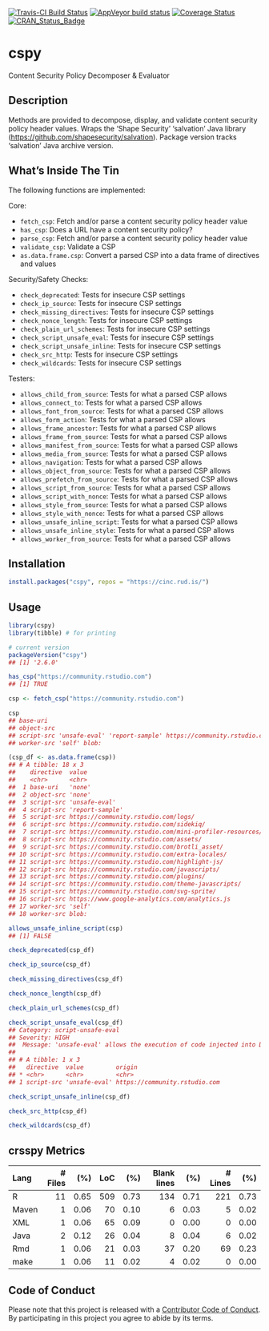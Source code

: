 
[![Travis-CI Build
Status](https://travis-ci.org/hrbrmstr/cspy.svg?branch=master)](https://travis-ci.org/hrbrmstr/cspy)
[![AppVeyor build status](https://ci.appveyor.com/api/projects/status/github/hrbrmstr/cspy?branch=master&svg=true)](https://ci.appveyor.com/project/hrbrmstr/cspy) 
[![Coverage
Status](https://codecov.io/gh/hrbrmstr/cspy/branch/master/graph/badge.svg)](https://codecov.io/gh/hrbrmstr/cspy)
[![CRAN\_Status\_Badge](http://www.r-pkg.org/badges/version/cspy)](https://cran.r-project.org/package=cspy)

# cspy

Content Security Policy Decomposer & Evaluator

## Description

Methods are provided to decompose, display, and validate content
security policy header values. Wraps the ‘Shape Security’ ‘salvation’
Java library (<https://github.com/shapesecurity/salvation>). Package
version tracks ‘salvation’ Java archive version.

## What’s Inside The Tin

The following functions are implemented:

Core:

  - `fetch_csp`: Fetch and/or parse a content security policy header
    value
  - `has_csp`: Does a URL have a content security policy?
  - `parse_csp`: Fetch and/or parse a content security policy header
    value
  - `validate_csp`: Validate a CSP
  - `as.data.frame.csp`: Convert a parsed CSP into a data frame of
    directives and values

Security/Safety Checks:

  - `check_deprecated`: Tests for insecure CSP settings
  - `check_ip_source`: Tests for insecure CSP settings
  - `check_missing_directives`: Tests for insecure CSP settings
  - `check_nonce_length`: Tests for insecure CSP settings
  - `check_plain_url_schemes`: Tests for insecure CSP settings
  - `check_script_unsafe_eval`: Tests for insecure CSP settings
  - `check_script_unsafe_inline`: Tests for insecure CSP settings
  - `check_src_http`: Tests for insecure CSP settings
  - `check_wildcards`: Tests for insecure CSP settings

Testers:

  - `allows_child_from_source`: Tests for what a parsed CSP allows
  - `allows_connect_to`: Tests for what a parsed CSP allows
  - `allows_font_from_source`: Tests for what a parsed CSP allows
  - `allows_form_action`: Tests for what a parsed CSP allows
  - `allows_frame_ancestor`: Tests for what a parsed CSP allows
  - `allows_frame_from_source`: Tests for what a parsed CSP allows
  - `allows_manifest_from_source`: Tests for what a parsed CSP allows
  - `allows_media_from_source`: Tests for what a parsed CSP allows
  - `allows_navigation`: Tests for what a parsed CSP allows
  - `allows_object_from_source`: Tests for what a parsed CSP allows
  - `allows_prefetch_from_source`: Tests for what a parsed CSP allows
  - `allows_script_from_source`: Tests for what a parsed CSP allows
  - `allows_script_with_nonce`: Tests for what a parsed CSP allows
  - `allows_style_from_source`: Tests for what a parsed CSP allows
  - `allows_style_with_nonce`: Tests for what a parsed CSP allows
  - `allows_unsafe_inline_script`: Tests for what a parsed CSP allows
  - `allows_unsafe_inline_style`: Tests for what a parsed CSP allows
  - `allows_worker_from_source`: Tests for what a parsed CSP allows

## Installation

``` r
install.packages("cspy", repos = "https://cinc.rud.is/")
```

## Usage

``` r
library(cspy)
library(tibble) # for printing

# current version
packageVersion("cspy")
## [1] '2.6.0'
```

``` r
has_csp("https://community.rstudio.com")
## [1] TRUE

csp <- fetch_csp("https://community.rstudio.com")

csp
## base-uri
## object-src
## script-src 'unsafe-eval' 'report-sample' https://community.rstudio.com/logs/ https://community.rstudio.com/sidekiq/ https://community.rstudio.com/mini-profiler-resources/ https://community.rstudio.com/assets/ https://community.rstudio.com/brotli_asset/ https://community.rstudio.com/extra-locales/ https://community.rstudio.com/highlight-js/ https://community.rstudio.com/javascripts/ https://community.rstudio.com/plugins/ https://community.rstudio.com/theme-javascripts/ https://community.rstudio.com/svg-sprite/ https://www.google-analytics.com/analytics.js
## worker-src 'self' blob:

(csp_df <- as.data.frame(csp))
## # A tibble: 18 x 3
##    directive  value                                                  origin                       
##    <chr>      <chr>                                                  <chr>                        
##  1 base-uri   'none'                                                 https://community.rstudio.com
##  2 object-src 'none'                                                 https://community.rstudio.com
##  3 script-src 'unsafe-eval'                                          https://community.rstudio.com
##  4 script-src 'report-sample'                                        https://community.rstudio.com
##  5 script-src https://community.rstudio.com/logs/                    https://community.rstudio.com
##  6 script-src https://community.rstudio.com/sidekiq/                 https://community.rstudio.com
##  7 script-src https://community.rstudio.com/mini-profiler-resources/ https://community.rstudio.com
##  8 script-src https://community.rstudio.com/assets/                  https://community.rstudio.com
##  9 script-src https://community.rstudio.com/brotli_asset/            https://community.rstudio.com
## 10 script-src https://community.rstudio.com/extra-locales/           https://community.rstudio.com
## 11 script-src https://community.rstudio.com/highlight-js/            https://community.rstudio.com
## 12 script-src https://community.rstudio.com/javascripts/             https://community.rstudio.com
## 13 script-src https://community.rstudio.com/plugins/                 https://community.rstudio.com
## 14 script-src https://community.rstudio.com/theme-javascripts/       https://community.rstudio.com
## 15 script-src https://community.rstudio.com/svg-sprite/              https://community.rstudio.com
## 16 script-src https://www.google-analytics.com/analytics.js          https://community.rstudio.com
## 17 worker-src 'self'                                                 https://community.rstudio.com
## 18 worker-src blob:                                                  https://community.rstudio.com

allows_unsafe_inline_script(csp)
## [1] FALSE

check_deprecated(csp_df)

check_ip_source(csp_df)

check_missing_directives(csp_df)

check_nonce_length(csp_df)

check_plain_url_schemes(csp_df)

check_script_unsafe_eval(csp_df)
## Category: script-unsafe-eval
## Severity: HIGH
##  Message: 'unsafe-eval' allows the execution of code injected into DOM APIs such as eval().
## 
## # A tibble: 1 x 3
##   directive  value         origin                       
## * <chr>      <chr>         <chr>                        
## 1 script-src 'unsafe-eval' https://community.rstudio.com

check_script_unsafe_inline(csp_df)

check_src_http(csp_df)

check_wildcards(csp_df)
```

## crsspy Metrics

| Lang  | \# Files |  (%) | LoC |  (%) | Blank lines |  (%) | \# Lines |  (%) |
| :---- | -------: | ---: | --: | ---: | ----------: | ---: | -------: | ---: |
| R     |       11 | 0.65 | 509 | 0.73 |         134 | 0.71 |      221 | 0.73 |
| Maven |        1 | 0.06 |  70 | 0.10 |           6 | 0.03 |        5 | 0.02 |
| XML   |        1 | 0.06 |  65 | 0.09 |           0 | 0.00 |        0 | 0.00 |
| Java  |        2 | 0.12 |  26 | 0.04 |           8 | 0.04 |        6 | 0.02 |
| Rmd   |        1 | 0.06 |  21 | 0.03 |          37 | 0.20 |       69 | 0.23 |
| make  |        1 | 0.06 |  11 | 0.02 |           4 | 0.02 |        0 | 0.00 |

## Code of Conduct

Please note that this project is released with a [Contributor Code of
Conduct](CODE_OF_CONDUCT.md). By participating in this project you agree
to abide by its terms.
